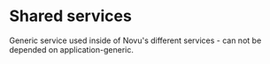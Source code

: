 # Shared services

Generic service used inside of Novu's different services - can not be depended on application-generic.
